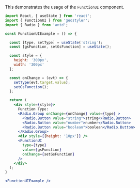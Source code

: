 <!--
 * Released under the BSD 2-Clause License
 *
 * Copyright © 2023-present, terrestris GmbH & Co. KG and GeoStyler contributors
 * All rights reserved.
 *
 * Redistribution and use in source and binary forms, with or without
 * modification, are permitted provided that the following conditions are met:
 *
 * * Redistributions of source code must retain the above copyright notice,
 *   this list of conditions and the following disclaimer.
 *
 * * Redistributions in binary form must reproduce the above copyright notice,
 *   this list of conditions and the following disclaimer in the documentation
 *   and/or other materials provided with the distribution.
 *
 * THIS SOFTWARE IS PROVIDED BY THE COPYRIGHT HOLDERS AND CONTRIBUTORS "AS IS"
 * AND ANY EXPRESS OR IMPLIED WARRANTIES, INCLUDING, BUT NOT LIMITED TO, THE
 * IMPLIED WARRANTIES OF MERCHANTABILITY AND FITNESS FOR A PARTICULAR PURPOSE
 * ARE DISCLAIMED. IN NO EVENT SHALL THE COPYRIGHT HOLDER OR CONTRIBUTORS BE
 * LIABLE FOR ANY DIRECT, INDIRECT, INCIDENTAL, SPECIAL, EXEMPLARY, OR
 * CONSEQUENTIAL DAMAGES (INCLUDING, BUT NOT LIMITED TO, PROCUREMENT OF
 * SUBSTITUTE GOODS OR SERVICES; LOSS OF USE, DATA, OR PROFITS; OR BUSINESS
 * INTERRUPTION) HOWEVER CAUSED AND ON ANY THEORY OF LIABILITY, WHETHER IN
 * CONTRACT, STRICT LIABILITY, OR TORT (INCLUDING NEGLIGENCE OR OTHERWISE)
 * ARISING IN ANY WAY OUT OF THE USE OF THIS SOFTWARE, EVEN IF ADVISED OF THE
 * POSSIBILITY OF SUCH DAMAGE.
 *
-->

This demonstrates the usage of the `FunctionUI` component.

```jsx
import React, { useState } from 'react';
import { FunctionUI } from 'geostyler';
import { Radio } from 'antd';

const FunctionUIExample = () => {

  const [type, setType] = useState('string');
  const [gsFunction, setGsFunction] = useState();

  const style = {
    height: '300px',
    width: '300px'
  };

  const onChange = (evt) => {
    setType(evt.target.value);
    setGsFunction();
  };

  return (
    <div style={style}>
      Function Type:
      <Radio.Group onChange={onChange} value={type} >
        <Radio.Button value="string">string</Radio.Button>
        <Radio.Button value="number">number</Radio.Button>
        <Radio.Button value="boolean">boolean</Radio.Button>
      </Radio.Group>
      <div style={{height: '10px'}} />
      <FunctionUI
        type={type}
        value={gsFunction}
        onChange={setGsFunction}
      />
    </div>
  );
}

<FunctionUIExample />
```
